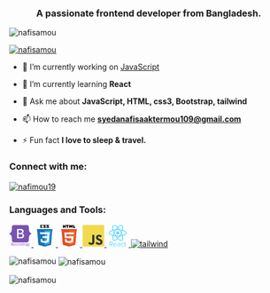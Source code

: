 <h3 align="center">A passionate frontend developer from Bangladesh.</h3>

<p align="left"> <img src="https://komarev.com/ghpvc/?username=nafisamou&label=Profile%20views&color=0e75b6&style=flat" alt="nafisamou" /> </p>

<p align="left"> <a href="https://github.com/ryo-ma/github-profile-trophy"><img src="https://github-profile-trophy.vercel.app/?username=nafisamou" alt="nafisamou" /></a> </p>

- 🔭 I’m currently working on [JavaScript](https://nafisamou.github.io/News-Portal/)

- 🌱 I’m currently learning **React**

- 💬 Ask me about **JavaScript, HTML, css3, Bootstrap, tailwind**

- 📫 How to reach me **syedanafisaaktermou109@gmail.com**

- ⚡ Fun fact **I love to sleep & travel.**

<h3 align="left">Connect with me:</h3>
<p align="left">
<a href="https://instagram.com/nafimou19" target="blank"><img align="center" src="https://raw.githubusercontent.com/rahuldkjain/github-profile-readme-generator/master/src/images/icons/Social/instagram.svg" alt="nafimou19" height="30" width="40" /></a>
</p>

<h3 align="left">Languages and Tools:</h3>
<p align="left"> <a href="https://getbootstrap.com" target="_blank" rel="noreferrer"> <img src="https://raw.githubusercontent.com/devicons/devicon/master/icons/bootstrap/bootstrap-plain-wordmark.svg" alt="bootstrap" width="40" height="40"/> </a> <a href="https://www.w3schools.com/css/" target="_blank" rel="noreferrer"> <img src="https://raw.githubusercontent.com/devicons/devicon/master/icons/css3/css3-original-wordmark.svg" alt="css3" width="40" height="40"/> </a> <a href="https://www.w3.org/html/" target="_blank" rel="noreferrer"> <img src="https://raw.githubusercontent.com/devicons/devicon/master/icons/html5/html5-original-wordmark.svg" alt="html5" width="40" height="40"/> </a> <a href="https://developer.mozilla.org/en-US/docs/Web/JavaScript" target="_blank" rel="noreferrer"> <img src="https://raw.githubusercontent.com/devicons/devicon/master/icons/javascript/javascript-original.svg" alt="javascript" width="40" height="40"/> </a> <a href="https://reactjs.org/" target="_blank" rel="noreferrer"> <img src="https://raw.githubusercontent.com/devicons/devicon/master/icons/react/react-original-wordmark.svg" alt="react" width="40" height="40"/> </a> <a href="https://tailwindcss.com/" target="_blank" rel="noreferrer"> <img src="https://www.vectorlogo.zone/logos/tailwindcss/tailwindcss-icon.svg" alt="tailwind" width="40" height="40"/> </a> </p>

<p><img align="left" src="https://github-readme-stats.vercel.app/api/top-langs?username=nafisamou&show_icons=true&locale=en&layout=compact" alt="nafisamou" /></p>

<p>&nbsp;<img align="center" src="https://github-readme-stats.vercel.app/api?username=nafisamou&show_icons=true&locale=en" alt="nafisamou" /></p>

<p><img align="center" src="https://github-readme-streak-stats.herokuapp.com/?user=nafisamou&" alt="nafisamou" /></p>
